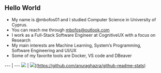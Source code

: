 ## Hello World

- My name is @mbofos01 and I studied Computer Science in University of Cyprus.
- You can reach me through mbofos@outlook.com
- I work as a Full-Stack Software Engineer at CognitiveUX with a focus on Research
- My main interests are Machine Learning, System’s Programming, Software Engineering and UI/UX
- Some of my favorite tools are Docker, VS code and DBeaver

--- | ---
![](https://github-readme-stats.vercel.app/api?username=mbofos01&show_icons=true&hide_border=true&&count_private=true&include_all_commits=true) | ![](https://github-readme-stats.vercel.app/api/top-langs/?username=mbofos01)](https://github.com/anuraghazra/github-readme-stats)



